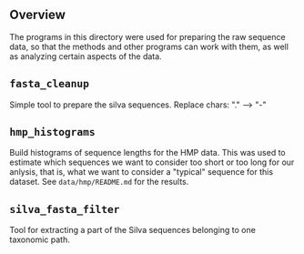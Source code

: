 Overview
-------------------------

The programs in this directory were used for preparing the raw sequence data,
so that the methods and other programs can work with them,
as well as analyzing certain aspects of the data.

`fasta_cleanup`
-------------------------

Simple tool to prepare the silva sequences. Replace chars: "." --> "-"

`hmp_histograms`
-------------------------

Build histograms of sequence lengths for the HMP data.
This was used to estimate which sequences we want to consider too short or too long
for our anlysis, that is, what we want to consider a "typical" sequence for this dataset.
See `data/hmp/README.md` for the results.

`silva_fasta_filter`
-------------------------

Tool for extracting a part of the Silva sequences belonging to one taxonomic path.

